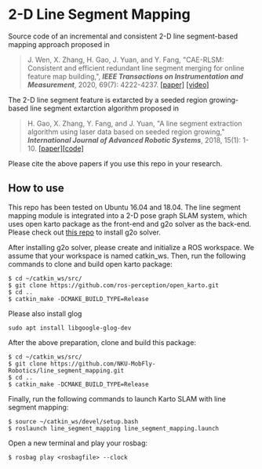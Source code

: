 # 2-D Line Segment Mapping

Source code of an incremental and consistent 2-D line segment-based mapping approach proposed in 

> J. Wen, X. Zhang, H. Gao, J. Yuan, and Y. Fang, "CAE-RLSM: Consistent and efficient redundant line segment merging for online feature map building,", ***IEEE Transactions on Instrumentation and Measurement***, 2020, 69(7): 4222-4237. [[paper]](https://ieeexplore.ieee.org/document/8882497) [[video]](https://youtu.be/025_dzmVGWY) 

The 2-D line segment feature is extarcted by a seeded region growing-based line segment extarction algorithm proposed in

> H. Gao, X. Zhang, Y. Fang, and J. Yuan, "A line segment extraction algorithm using laser data based on seeded region growing," ***International Journal of Advanced Robotic Systems***, 2018, 15(1): 1-10. [[paper]](https://journals.sagepub.com/doi/full/10.1177/1729881418755245)[[code]](https://github.com/NKU-MobFly-Robotics/laser-line-segment)

Please cite the above papers if you use this repo in your research.

## How to use

This repo has been tested on Ubuntu 16.04 and 18.04. The line segment mapping module is integrated into a 2-D pose graph SLAM system, which uses open karto package as the front-end and g2o solver as the back-end. Please check out [this repo](https://github.com/nkuwenjian/slam_karto_g2o) to install g2o solver.

After installing g2o solver, please create and initialize a ROS workspace. We assume that your workspace is named catkin_ws. Then, run the following commands to clone and build open karto package:
```
$ cd ~/catkin_ws/src/
$ git clone https://github.com/ros-perception/open_karto.git
$ cd ..
$ catkin_make -DCMAKE_BUILD_TYPE=Release
```

Please also install glog
```
sudo apt install libgoogle-glog-dev
```

After the above preparation, clone and build this package:
```
$ cd ~/catkin_ws/src/
$ git clone https://github.com/NKU-MobFly-Robotics/line_segment_mapping.git
$ cd ..
$ catkin_make -DCMAKE_BUILD_TYPE=Release
```

Finally, run the following commands to launch Karto SLAM with line segment mapping:
```
$ source ~/catkin_ws/devel/setup.bash
$ roslaunch line_segment_mapping line_segment_mapping.launch
```

Open a new terminal and play your rosbag:
```
$ rosbag play <rosbagfile> --clock
```